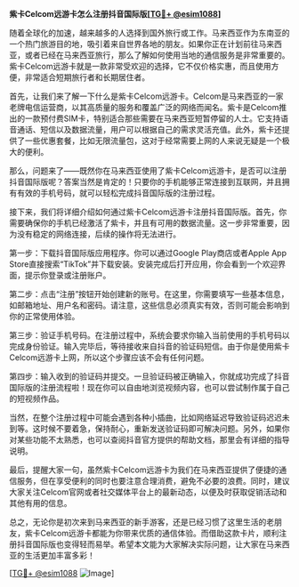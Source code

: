 **紫卡Celcom远游卡怎么注册抖音国际版[[TG💪+ @esim1088](https://t.me/s/esim1088)]**

随着全球化的加速，越来越多的人选择到国外旅行或工作。马来西亚作为东南亚的一个热门旅游目的地，吸引着来自世界各地的朋友。如果你正在计划前往马来西亚，或者已经在马来西亚旅行，那么了解如何使用当地的通信服务是非常重要的。紫卡Celcom远游卡就是一款非常受欢迎的选择，它不仅价格实惠，而且使用方便，非常适合短期旅行者和长期居住者。

首先，让我们来了解一下什么是紫卡Celcom远游卡。Celcom是马来西亚的一家老牌电信运营商，以其高质量的服务和覆盖广泛的网络而闻名。紫卡是Celcom推出的一款预付费SIM卡，特别适合那些需要在马来西亚短暂停留的人士。它支持语音通话、短信以及数据流量，用户可以根据自己的需求灵活充值。此外，紫卡还提供了一些优惠套餐，比如无限流量包，这对于经常需要上网的人来说无疑是一个极大的便利。

那么，问题来了——既然你在马来西亚使用了紫卡Celcom远游卡，是否可以注册抖音国际版呢？答案当然是肯定的！只要你的手机能够正常连接到互联网，并且拥有有效的手机号码，就可以轻松完成抖音国际版的注册过程。

接下来，我们将详细介绍如何通过紫卡Celcom远游卡注册抖音国际版。首先，你需要确保你的手机已经激活了紫卡，并且有可用的数据流量。这一步非常重要，因为没有稳定的网络连接，后续的操作将无法进行。

第一步：下载抖音国际版应用程序。你可以通过Google Play商店或者Apple App Store直接搜索“TikTok”并下载安装。安装完成后打开应用，你会看到一个欢迎界面，提示你登录或注册账户。

第二步：点击“注册”按钮开始创建新的账号。在这里，你需要填写一些基本信息，如邮箱地址、用户名和密码。请注意，这些信息必须真实有效，否则可能会影响到你的正常使用体验。

第三步：验证手机号码。在注册过程中，系统会要求你输入当前使用的手机号码以完成身份验证。输入完毕后，等待接收来自抖音的验证码短信。由于你是使用紫卡Celcom远游卡上网，所以这个步骤应该不会有任何问题。

第四步：输入收到的验证码并提交。一旦验证码被正确输入，你就成功完成了抖音国际版的注册流程啦！现在你可以自由地浏览视频内容，也可以尝试制作属于自己的短视频作品。

当然，在整个注册过程中可能会遇到各种小插曲，比如网络延迟导致验证码迟迟未到等。这时候不要着急，保持耐心，重新发送验证码即可解决问题。另外，如果你对某些功能不太熟悉，也可以查阅抖音官方提供的帮助文档，那里会有详细的指导说明。

最后，提醒大家一句，虽然紫卡Celcom远游卡为我们在马来西亚提供了便捷的通信服务，但在享受便利的同时也要注意合理消费，避免不必要的浪费。同时，建议大家关注Celcom官网或者社交媒体平台上的最新动态，以便及时获取促销活动和其他有用的信息。

总之，无论你是初次来到马来西亚的新手游客，还是已经习惯了这里生活的老朋友，紫卡Celcom远游卡都能为你带来优质的通信体验。而借助这款卡片，顺利注册抖音国际版也变得轻而易举。希望本文能为大家解决实际问题，让大家在马来西亚的生活更加丰富多彩！

[[TG💪+ @esim1088](https://t.me/s/esim1088) ![Image](https://i.postimg.cc/4NQfJmqS/Snipaste-2025-05-13-00-14-12.png)]